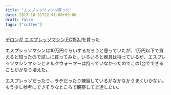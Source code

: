 ```yaml
---
title: "エスプレッソマシン買った"
date: 2017-10-31T22:41:00+09:00
draft: false
tags: ["coffee"]
---
```


<!--more-->

[デロンギ エスプレッソマシン EC152J](https://www.amazon.co.jp/dp/B0047C8856?tag=gennei-22)を買った

エスプレッソマシンは10万円ぐらいするだろうと思っていたが、1万円以下で買えると知ったので試しに買ってみた。いろいろと器具は持っているが、エスプレッソマシンマシンとミルクウォーマーは持っていなかったのでこの1台でできることがかなり増えた。

エスプレッソだったり、ラテだったり練習しているがなかなかうまくいかない。もう少し参考にできそうなところで観察して上達したい。
